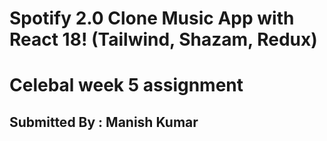 # Spotify 2.0 Clone Music App with React 18! (Tailwind, Shazam, Redux)


# Celebal week 5 assignment 
## Submitted By : Manish Kumar

